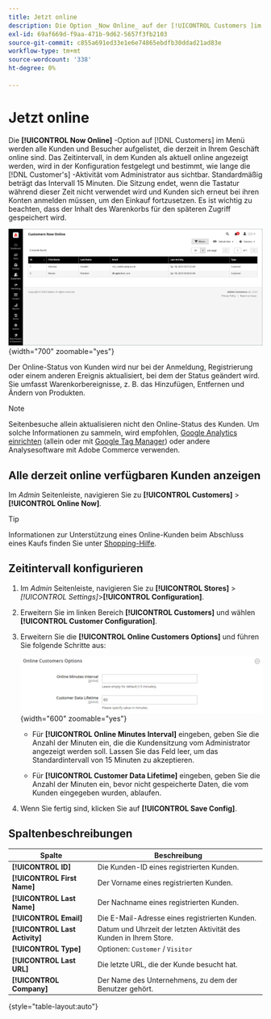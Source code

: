 ```yaml
---
title: Jetzt online
description: Die Option _Now Online_ auf der [!UICONTROL Customers ]im Menü werden alle Kunden und Besucher aufgelistet, die derzeit in Ihrem Geschäft online sind.
exl-id: 69af669d-f9aa-471b-9d62-5657f3fb2103
source-git-commit: c855a691ed33e1e6e74865ebdfb30ddad21ad83e
workflow-type: tm+mt
source-wordcount: '338'
ht-degree: 0%

---
```


# Jetzt online

Die **[!UICONTROL Now Online]** -Option auf [!DNL Customers] im Menü werden alle Kunden und Besucher aufgelistet, die derzeit in Ihrem Geschäft online sind. Das Zeitintervall, in dem Kunden als aktuell online angezeigt werden, wird in der Konfiguration festgelegt und bestimmt, wie lange die [!DNL Customer's] -Aktivität vom Administrator aus sichtbar. Standardmäßig beträgt das Intervall 15 Minuten. Die Sitzung endet, wenn die Tastatur während dieser Zeit nicht verwendet wird und Kunden sich erneut bei ihren Konten anmelden müssen, um den Einkauf fortzusetzen. Es ist wichtig zu beachten, dass der Inhalt des Warenkorbs für den späteren Zugriff gespeichert wird.

![Online-Kunden](assets/customers-now-online.png){width="700" zoomable="yes"}

Der Online-Status von Kunden wird nur bei der Anmeldung, Registrierung oder einem anderen Ereignis aktualisiert, bei dem der Status geändert wird. Sie umfasst Warenkorbereignisse, z. B. das Hinzufügen, Entfernen und Ändern von Produkten.

>[!NOTE]
>
>Seitenbesuche allein aktualisieren nicht den Online-Status des Kunden. Um solche Informationen zu sammeln, wird empfohlen, [Google Analytics einrichten](../merchandising-promotions/google-analytics.md) (allein oder mit [Google Tag Manager](../merchandising-promotions/google-tag-manager.md)) oder andere Analysesoftware mit Adobe Commerce verwenden.

## Alle derzeit online verfügbaren Kunden anzeigen

Im _Admin_ Seitenleiste, navigieren Sie zu **[!UICONTROL Customers]** > **[!UICONTROL Online Now]**.

>[!TIP]
>
>Informationen zur Unterstützung eines Online-Kunden beim Abschluss eines Kaufs finden Sie unter [Shopping-Hilfe](../stores-purchase/introduction.md#shopping-assistance).

## Zeitintervall konfigurieren

1. Im _Admin_ Seitenleiste, navigieren Sie zu **[!UICONTROL Stores]** > _[!UICONTROL Settings]_>**[!UICONTROL Configuration]**.

1. Erweitern Sie im linken Bereich **[!UICONTROL Customers]** und wählen **[!UICONTROL Customer Configuration]**.

1. Erweitern Sie die **[!UICONTROL Online Customers Options]** und führen Sie folgende Schritte aus:

   ![Online-Kundenoptionen](../configuration-reference/customers/assets/customer-configuration-online-customers-options.png){width="600" zoomable="yes"}

   - Für **[!UICONTROL Online Minutes Interval]** eingeben, geben Sie die Anzahl der Minuten ein, die die Kundensitzung vom Administrator angezeigt werden soll. Lassen Sie das Feld leer, um das Standardintervall von 15 Minuten zu akzeptieren.

   - Für **[!UICONTROL Customer Data Lifetime]** eingeben, geben Sie die Anzahl der Minuten ein, bevor nicht gespeicherte Daten, die vom Kunden eingegeben wurden, ablaufen.

1. Wenn Sie fertig sind, klicken Sie auf **[!UICONTROL Save Config]**.

## Spaltenbeschreibungen

| Spalte | Beschreibung |
| --- | --- |
| **[!UICONTROL ID]** | Die Kunden-ID eines registrierten Kunden. |
| **[!UICONTROL First Name]** | Der Vorname eines registrierten Kunden. |
| **[!UICONTROL Last Name]** | Der Nachname eines registrierten Kunden. |
| **[!UICONTROL Email]** | Die E-Mail-Adresse eines registrierten Kunden. |
| **[!UICONTROL Last Activity]** | Datum und Uhrzeit der letzten Aktivität des Kunden in Ihrem Store. |
| **[!UICONTROL Type]** | Optionen: `Customer` / `Visitor` |
| **[!UICONTROL Last URL]** | Die letzte URL, die der Kunde besucht hat. |
| **[!UICONTROL Company]** | Der Name des Unternehmens, zu dem der Benutzer gehört. |

{style="table-layout:auto"}
